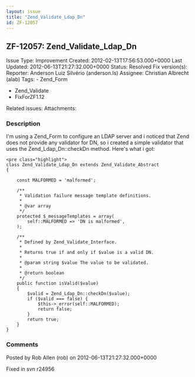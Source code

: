 ```yaml
---
layout: issue
title: "Zend_Validate_Ldap_Dn"
id: ZF-12057
---
```


ZF-12057: Zend\_Validate\_Ldap\_Dn
----------------------------------

 Issue Type: Improvement Created: 2012-02-13T17:56:53.000+0000 Last Updated: 2012-06-13T21:27:32.000+0000 Status: Resolved Fix version(s): 
 Reporter:  Anderson Luiz Silvério (anderson.ls)  Assignee:  Christian Albrecht (alab)  Tags: - Zend\_Form
- Zend\_Validate
- FixForZF1.12
 
 Related issues: 
 Attachments: 
### Description

I'm using a Zend\_Form to configure an LDAP server and i noticed that Zend does not provide any validator for DN, so i created a simple validator that uses the Zend\_Ldap\_Dn::checkDn method. Here's what i got:

 
    <pre class="highlight">
    class Zend_Validate_Ldap_Dn extends Zend_Validate_Abstract
    {
    
        const MALFORMED = 'malformed';
        
        /**
         * Validation failure message template definitions.
         *
         * @var array
         */
        protected $_messageTemplates = array(
            self::MALFORMED => 'DN is malformed',
        );
        
        /**
         * Defined by Zend_Validate_Interface.
         *
         * Returns true if and only if $value is a valid DN.
         *
         * @param string $value The value to be validated.
         * 
         * @return boolean
         */
        public function isValid($value) 
        {
            $valid = Zend_Ldap_Dn::checkDn($value);
            if ($valid === false) {
                $this->_error(self::MALFORMED);
                return false;
            }
            return true;
        }
    }


 

 

### Comments

Posted by Rob Allen (rob) on 2012-06-13T21:27:32.000+0000

Fixed in svn r24956

 

 